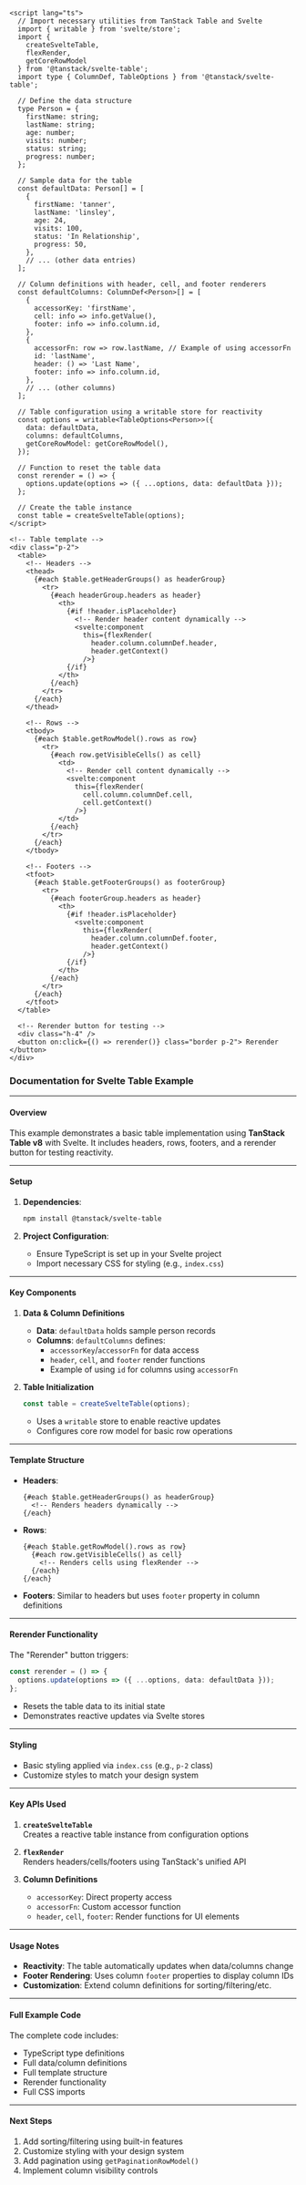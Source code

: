 

```svelte
<script lang="ts">
  // Import necessary utilities from TanStack Table and Svelte
  import { writable } from 'svelte/store';
  import { 
    createSvelteTable, 
    flexRender, 
    getCoreRowModel 
  } from '@tanstack/svelte-table';
  import type { ColumnDef, TableOptions } from '@tanstack/svelte-table';

  // Define the data structure
  type Person = {
    firstName: string;
    lastName: string;
    age: number;
    visits: number;
    status: string;
    progress: number;
  };

  // Sample data for the table
  const defaultData: Person[] = [
    {
      firstName: 'tanner',
      lastName: 'linsley',
      age: 24,
      visits: 100,
      status: 'In Relationship',
      progress: 50,
    },
    // ... (other data entries)
  ];

  // Column definitions with header, cell, and footer renderers
  const defaultColumns: ColumnDef<Person>[] = [
    {
      accessorKey: 'firstName',
      cell: info => info.getValue(),
      footer: info => info.column.id,
    },
    {
      accessorFn: row => row.lastName, // Example of using accessorFn
      id: 'lastName',
      header: () => 'Last Name',
      footer: info => info.column.id,
    },
    // ... (other columns)
  ];

  // Table configuration using a writable store for reactivity
  const options = writable<TableOptions<Person>>({
    data: defaultData,
    columns: defaultColumns,
    getCoreRowModel: getCoreRowModel(),
  });

  // Function to reset the table data
  const rerender = () => {
    options.update(options => ({ ...options, data: defaultData }));
  };

  // Create the table instance
  const table = createSvelteTable(options);
</script>

<!-- Table template -->
<div class="p-2">
  <table>
    <!-- Headers -->
    <thead>
      {#each $table.getHeaderGroups() as headerGroup}
        <tr>
          {#each headerGroup.headers as header}
            <th>
              {#if !header.isPlaceholder}
                <!-- Render header content dynamically -->
                <svelte:component
                  this={flexRender(
                    header.column.columnDef.header,
                    header.getContext()
                  />}
              {/if}
            </th>
          {/each}
        </tr>
      {/each}
    </thead>

    <!-- Rows -->
    <tbody>
      {#each $table.getRowModel().rows as row}
        <tr>
          {#each row.getVisibleCells() as cell}
            <td>
              <!-- Render cell content dynamically -->
              <svelte:component
                this={flexRender(
                  cell.column.columnDef.cell,
                  cell.getContext()
                />}
            </td>
          {/each}
        </tr>
      {/each}
    </tbody>

    <!-- Footers -->
    <tfoot>
      {#each $table.getFooterGroups() as footerGroup}
        <tr>
          {#each footerGroup.headers as header}
            <th>
              {#if !header.isPlaceholder}
                <svelte:component
                  this={flexRender(
                    header.column.columnDef.footer,
                    header.getContext()
                  />}
              {/if}
            </th>
          {/each}
        </tr>
      {/each}
    </tfoot>
  </table>

  <!-- Rerender button for testing -->
  <div class="h-4" />
  <button on:click={() => rerender()} class="border p-2"> Rerender </button>
</div>
```

### Documentation for Svelte Table Example

---

#### Overview
This example demonstrates a basic table implementation using **TanStack Table v8** with Svelte. It includes headers, rows, footers, and a rerender button for testing reactivity.

---

#### Setup
1. **Dependencies**:
   ```bash
   npm install @tanstack/svelte-table
   ```

2. **Project Configuration**:
   - Ensure TypeScript is set up in your Svelte project
   - Import necessary CSS for styling (e.g., `index.css`)

---

#### Key Components

1. **Data & Column Definitions**
   - **Data**: `defaultData` holds sample person records
   - **Columns**: `defaultColumns` defines:
     - `accessorKey`/`accessorFn` for data access
     - `header`, `cell`, and `footer` render functions
     - Example of using `id` for columns using `accessorFn`

2. **Table Initialization**
   ```typescript
   const table = createSvelteTable(options);
   ```
   - Uses a `writable` store to enable reactive updates
   - Configures core row model for basic row operations

---

#### Template Structure

- **Headers**:
  ```svelte
  {#each $table.getHeaderGroups() as headerGroup}
    <!-- Renders headers dynamically -->
  {/each}
  ```

- **Rows**:
  ```svelte
  {#each $table.getRowModel().rows as row}
    {#each row.getVisibleCells() as cell}
      <!-- Renders cells using flexRender -->
    {/each}
  {/each}
  ```

- **Footers**:
  Similar to headers but uses `footer` property in column definitions

---

#### Rerender Functionality
The "Rerender" button triggers:
```typescript
const rerender = () => {
  options.update(options => ({ ...options, data: defaultData }));
};
```
- Resets the table data to its initial state
- Demonstrates reactive updates via Svelte stores

---

#### Styling
- Basic styling applied via `index.css` (e.g., `p-2` class)
- Customize styles to match your design system

---

#### Key APIs Used
1. **`createSvelteTable`**  
   Creates a reactive table instance from configuration options

2. **`flexRender`**  
   Renders headers/cells/footers using TanStack's unified API

3. **Column Definitions**  
   - `accessorKey`: Direct property access
   - `accessorFn`: Custom accessor function
   - `header`, `cell`, `footer`: Render functions for UI elements

---

#### Usage Notes
- **Reactivity**: The table automatically updates when data/columns change
- **Footer Rendering**: Uses column `footer` properties to display column IDs
- **Customization**: Extend column definitions for sorting/filtering/etc.

---

#### Full Example Code
The complete code includes:
- TypeScript type definitions
- Full data/column definitions
- Full template structure
- Rerender functionality
- Full CSS imports

---

#### Next Steps
1. Add sorting/filtering using built-in features
2. Customize styling with your design system
3. Add pagination using `getPaginationRowModel()`
4. Implement column visibility controls
```